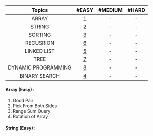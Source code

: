 
|     Topics      |  #EASY   |  #MEDIUM   | #HARD  |
| :-------------: | :---: | :---: | :-: |
|    ARRAY   |   [1](#arr-easy)   |  -   | -  |
|    STRING      |[2](#str-easy)  |  -   | -  |
|    SORTING     | [3](#sort-easy)   |  -   | -  |
|    RECUSRION     | [6](#rec-easy)   |  -   | -  |
|    LINKED LIST   | [5](#ll-easy)   |  -   | -  |
|    TREE      |  [7](#tree-easy)   |  -   | -  |
| DYNAMIC PROGRAMMING |  [8](#dyp-easy)   |  -   | -  |
|  BINARY SEARCH  |  [4](#bin-easy)   |  -   | -  |


<a id="arr-easy"></a>

#### Array (Easy) :
  1. Good Pair
  2. Pick From Both Sides
  3. Range Sum Query
  4. Rotation of Array
 
<a id="str-easy"></a>

#### String (Easy) :

